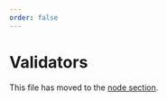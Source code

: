 ```yaml
---
order: false
---
```


# Validators

This file has moved to the [node section](../nodes/validators.md).
